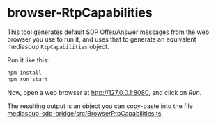# browser-RtpCapabilities

This tool generates default SDP Offer/Answer messages from the web browser you use to run it, and uses that to generate an equivalent mediasoup `RtpCapabilities` object.

Run it like this:

```sh
npm install
npm run start
```

Now, open a web browser at http://127.0.0.1:8080, and click on *Run*.

The resulting output is an object you can copy-paste into the file [mediasoup-sdp-bridge/src/BrowserRtpCapabilities.ts](../../src/BrowserRtpCapabilities.ts).
